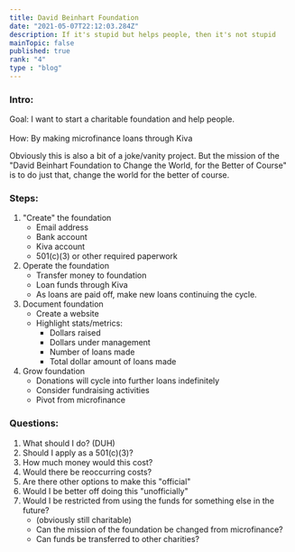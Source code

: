 ```yaml
---
title: David Beinhart Foundation
date: "2021-05-07T22:12:03.284Z"
description: If it's stupid but helps people, then it's not stupid   
mainTopic: false 
published: true 
rank: "4"
type : "blog"
---
```


### Intro:
Goal: I want to start a charitable foundation and help people.\
\
How: By making microfinance loans through Kiva

Obviously this is also a bit of a joke/vanity project. But the mission of the "David Beinhart Foundation to Change the World, for the Better of Course" is to do just that, change the world for the better of course. 

### Steps: 
1. "Create" the foundation 
    - Email address 
    - Bank account 
    - Kiva account 
    - 501(c)(3) or other required paperwork
2. Operate the foundation 
    - Transfer money to foundation
    - Loan funds through Kiva 
    - As loans are paid off, make new loans continuing the cycle. 
3. Document foundation 
    - Create a website 
    - Highlight stats/metrics: 
        - Dollars raised 
        - Dollars under management 
        - Number of loans made 
        - Total dollar amount of loans made 
4. Grow foundation 
    - Donations will cycle into further loans indefinitely 
    - Consider fundraising activities 
    - Pivot from microfinance 

### Questions: 
1. What should I do? (DUH)
2. Should I apply as a 501(c)(3)? 
3. How much money would this cost?
4. Would there be reoccurring costs? 
5. Are there other options to make this "official" 
6. Would I be better off doing this "unofficially" 
7. Would I be restricted from using the funds for something else in the future? 
    - (obviously still charitable)
    - Can the mission of the foundation be changed from microfinance? 
    - Can funds be transferred to other charities?  
